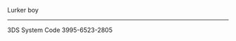 Lurker boy

------------------------------------------------------------------------

3DS System Code 3995-6523-2805